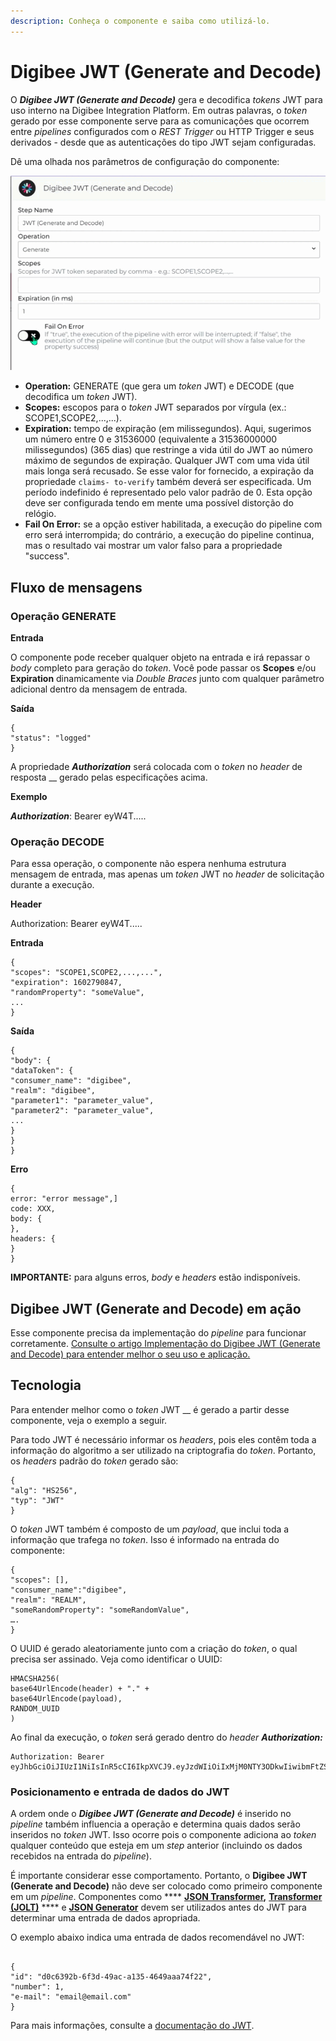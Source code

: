 ```yaml
---
description: Conheça o componente e saiba como utilizá-lo.
---
```


# Digibee JWT (Generate and Decode)

O _**Digibee JWT (Generate and Decode)**_ gera e decodifica _tokens_ JWT para uso interno na Digibee Integration Platform. Em outras palavras, o _token_ gerado por esse componente serve para as comunicações que ocorrem entre _pipelines_ configurados com o _REST Trigger_ ou HTTP Trigger e seus derivados - desde que as autenticações do tipo JWT sejam configuradas.

Dê uma olhada nos parâmetros de configuração do componente:

![](<../../../.gitbook/assets/ezgif.com-gif-maker (23).gif>)

* **Operation:** GENERATE (que gera um _token_ JWT) e DECODE (que decodifica um _token_ JWT).
* **Scopes:** escopos para o _token_ JWT separados por vírgula (ex.: SCOPE1,SCOPE2,...,...).
* **Expiration:** tempo de expiração (em milissegundos). Aqui, sugerimos um número entre 0 e 31536000 (equivalente a 31536000000 milissegundos) (365 dias) que restringe a vida útil do JWT ao número máximo de segundos de expiração. Qualquer JWT com uma vida útil mais longa será recusado. Se esse valor for fornecido, a expiração da propriedade `claims- to-verify` também deverá ser especificada. Um período indefinido é representado pelo valor padrão de 0. Esta opção deve ser configurada tendo em mente uma possível distorção do relógio.
* **Fail On Error:** se a opção estiver habilitada, a execução do pipeline com erro será interrompida; do contrário, a execução do pipeline continua, mas o resultado vai mostrar um valor falso para a propriedade "success".

## Fluxo de mensagens <a href="#fluxo-de-mensagens" id="fluxo-de-mensagens"></a>

### Operação GENERATE <a href="#operao-generate" id="operao-generate"></a>

**Entrada**

O componente pode receber qualquer objeto na entrada e irá repassar o _body_ completo para geração do _token_. Você pode passar os **Scopes** e/ou **Expiration** dinamicamente via _Double Braces_ junto com qualquer parâmetro adicional dentro da mensagem de entrada.

**Saída**

```
{
"status": "logged"
}
```

A propriedade _**Authorization**_ será colocada com o _token_ no _header_ de resposta \_\_ gerado pelas especificações acima.

**Exemplo**

_**Authorization**_: Bearer eyW4T.....

### Operação DECODE <a href="#operao-decode" id="operao-decode"></a>

Para essa operação, o componente não espera nenhuma estrutura mensagem de entrada, mas apenas um _token_ JWT no _header_ de solicitação durante a execução.

**Header**

Authorization: Bearer eyW4T.....

**Entrada**

```
{
"scopes": "SCOPE1,SCOPE2,...,...",
"expiration": 1602790847,
"randomProperty": "someValue",
...
}
```

**Saída**

```
{
"body": {
"dataToken": {
"consumer_name": "digibee",
"realm": "digibee",
"parameter1": "parameter_value",
"parameter2": "parameter_value",
...
}
}
}
```

**Erro**

```
{
error: "error message",]
code: XXX,
body: {
},
headers: {
}
}
```

**IMPORTANTE:** para alguns erros, _body_ e _headers_ estão indisponíveis.

## Digibee JWT **(Generate and Decode)** em ação <a href="#digibee-jwt-em-ao" id="digibee-jwt-em-ao"></a>

Esse componente precisa da implementação do _pipeline_ para funcionar corretamente. [Consulte o artigo Implementação do Digibee JWT (Generate and Decode) para entender melhor o seu uso e aplicação.](https://docs.digibee.com/documentation/v/pt-br/components/security-components/digibee-jwt/implementacao-do-digibee-jwt)

## Tecnologia <a href="#tecnologia" id="tecnologia"></a>

Para entender melhor como o _token_ JWT \_\_ é gerado a partir desse componente, veja o exemplo a seguir.

Para todo JWT é necessário informar os _headers_, pois eles contêm toda a informação do algoritmo a ser utilizado na criptografia do _token_. Portanto, os _headers_ padrão do _token_ gerado são:

```
{
"alg": "HS256",
"typ": "JWT"
}
```

O _token_ JWT também é composto de um _payload_, que inclui toda a informação que trafega no _token_. Isso é informado na entrada do componente:

```
{
"scopes": [],
"consumer_name":"digibee",
"realm": "REALM",
"someRandomProperty": "someRandomValue",
….
}
```

O UUID é gerado aleatoriamente junto com a criação do _token_, o qual precisa ser assinado. Veja como identificar o UUID:

```
HMACSHA256(
base64UrlEncode(header) + "." +
base64UrlEncode(payload),
RANDOM_UUID
)
```

Ao final da execução, o _token_ será gerado dentro do _header **Authorization:**_

```
Authorization: Bearer eyJhbGciOiJIUzI1NiIsInR5cCI6IkpXVCJ9.eyJzdWIiOiIxMjM0NTY3ODkwIiwibmFtZSI6IkpvaG4gRG9lIiwiaWF0IjoxNTE2MjM5MDIyfQ.jY3Sv72B0BlRCrxLauMXHJi5zLY3v2BmknciOEh3q2c
```

### Posicionamento e entrada de dados do JWT

A ordem onde o _**Digibee JWT (Generate and Decode)**_ é inserido no _pipeline_ também influencia a operação e determina quais dados serão inseridos no _token_ JWT. Isso ocorre pois o componente adiciona ao _token_ qualquer conteúdo que esteja em um _step_ anterior (incluindo os dados recebidos na entrada do _pipeline_).

É importante considerar esse comportamento. Portanto, o **Digibee JWT (Generate and Decode)** não deve ser colocado como primeiro componente em um _pipeline_. Componentes como **** [**JSON Transformer**](https://docs.digibee.com/documentation/v/pt-br/components/tools/json-transformer)**,** [**Transformer (JOLT)**](https://docs.digibee.com/documentation/v/pt-br/components/tools/transformer-jolt) **** e [**JSON Generator**](https://docs.digibee.com/documentation/v/pt-br/components/tools/json-generator) devem ser utilizados antes do JWT para determinar uma entrada de dados apropriada.

O exemplo abaixo indica uma entrada de dados recomendável no JWT:

```

{
"id": "d0c6392b-6f3d-49ac-a135-4649aaa74f22",
"number": 1,
"e-mail": "email@email.com"
}

```



Para mais informações, consulte a [documentação do JWT](https://jwt.io/).

